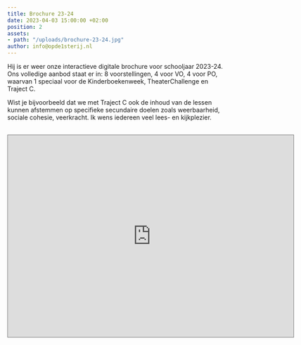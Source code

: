 ```yaml
---
title: Brochure 23-24
date: 2023-04-03 15:00:00 +02:00
position: 2
assets:
- path: "/uploads/brochure-23-24.jpg"
author: info@opde1sterij.nl
---
```


Hij is er weer onze interactieve digitale brochure voor schooljaar 2023-24. Ons volledige aanbod staat er in: 8 voorstellingen, 4 voor VO, 4 voor PO, waarvan 1 speciaal voor de Kinderboekenweek, TheaterChallenge en Traject C.

Wist je bijvoorbeeld dat we met Traject C ook de inhoud van de lessen kunnen afstemmen op specifieke secundaire doelen zoals weerbaarheid, sociale cohesie, veerkracht. Ik wens iedereen veel lees- en kijkplezier. 
<br><br>
<iframe style="border: 1px solid #777;" src="https://indd.adobe.com/embed/866b853d-c2ba-44f7-a6e5-62127d780a5c?startpage=1&allowFullscreen=true" width="650px" height="460px" frameborder="0" allowfullscreen=""></iframe>